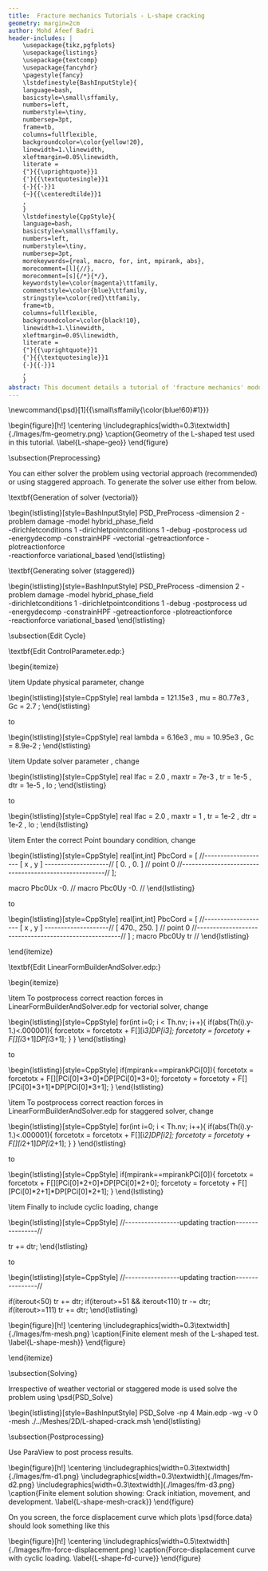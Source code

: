 ```yaml
---
title:  Fracture mechanics Tutorials - L-shape cracking
geometry: margin=2cm
author: Mohd Afeef Badri
header-includes: |
    \usepackage{tikz,pgfplots}
    \usepackage{listings}
    \usepackage{textcomp}
    \usepackage{fancyhdr}
    \pagestyle{fancy}
    \lstdefinestyle{BashInputStyle}{
	language=bash,
	basicstyle=\small\sffamily,
	numbers=left,
	numberstyle=\tiny,
	numbersep=3pt,
	frame=tb,
	columns=fullflexible,
	backgroundcolor=\color{yellow!20},
	linewidth=1.\linewidth,
	xleftmargin=0.05\linewidth,
	literate =
	{"}{{\uprightquote}}1
	{'}{{\textquotesingle}}1
	{-}{{-}}1
	{~}{{\centeredtilde}}1
	,
    }
    \lstdefinestyle{CppStyle}{
	language=bash,
	basicstyle=\small\sffamily,
	numbers=left,
	numberstyle=\tiny,
	numbersep=3pt,
	morekeywords={real, macro, for, int, mpirank, abs},
	morecomment=[l]{//},
	morecomment=[s]{/*}{*/},
	keywordstyle=\color{magenta}\ttfamily,
	commentstyle=\color{blue}\ttfamily,
	stringstyle=\color{red}\ttfamily,
	frame=tb,
	columns=fullflexible,
	backgroundcolor=\color{black!10},
	linewidth=1.\linewidth,
	xleftmargin=0.05\linewidth,
	literate =
	{"}{{\uprightquote}}1
	{'}{{\textquotesingle}}1
	{-}{{-}}1
	,
    }
abstract: This document details a tutorial of 'fracture mechanics' module of PSD. This tutorial involves cracking of L shaped specimen, where loading is controlled by a point boundary condition.
---
```


\newcommand{\psd}[1]{{\small\sffamily{\color{blue!60}#1}}}

\begin{figure}[h!]
\centering
\includegraphics[width=0.3\textwidth]{./Images/fm-geometry.png}
\caption{Geometry of the L-shaped test used in this tutorial. \label{L-shape-geo}}
\end{figure}

\subsection{Preprocessing}

You can either solver the problem using vectorial approach (recommended) or using staggered approach. To generate the solver use either from below.

\textbf{Generation of solver (vectorial)}

\begin{lstlisting}[style=BashInputStyle]
PSD_PreProcess -dimension 2 -problem damage -model hybrid_phase_field \
-dirichletconditions 1 -dirichletpointconditions 1 -debug -postprocess ud \
-energydecomp -constrainHPF -vectorial -getreactionforce -plotreactionforce \
-reactionforce variational_based
\end{lstlisting}

\textbf{Generating solver (staggered)}

\begin{lstlisting}[style=BashInputStyle]
PSD_PreProcess -dimension 2 -problem damage -model hybrid_phase_field \
-dirichletconditions 1 -dirichletpointconditions 1 -debug -postprocess ud \
-energydecomp -constrainHPF -getreactionforce -plotreactionforce \
-reactionforce variational_based
\end{lstlisting}


\subsection{Edit Cycle}

\textbf{Edit ControlParameter.edp:}

\begin{itemize}

\item Update physical parameter, change

\begin{lstlisting}[style=CppStyle]
  real lambda = 121.15e3 ,
       mu     = 80.77e3  ,
       Gc     = 2.7      ;
\end{lstlisting}

to

\begin{lstlisting}[style=CppStyle]
  real lambda = 6.16e3 ,
       mu     = 10.95e3 ,
       Gc     = 8.9e-2  ;
\end{lstlisting}

\item Update solver parameter , change

\begin{lstlisting}[style=CppStyle]
  real lfac  = 2.0  ,
       maxtr = 7e-3 ,
       tr    = 1e-5 ,
       dtr   = 1e-5 ,
       lo           ;
\end{lstlisting}

to

\begin{lstlisting}[style=CppStyle]
  real lfac  = 2.0  ,
       maxtr = 1    ,
       tr    = 1e-2 ,
       dtr   = 1e-2 ,
       lo           ;
\end{lstlisting}


\item Enter the correct Point boundary condition, change

\begin{lstlisting}[style=CppStyle]
  real[int,int] PbcCord = [
//-------------------- [  x  , y  ] --------------------//
                       [  0. , 0. ]    // point 0
//------------------------------------------------------//
                      ];

   macro Pbc0Ux  -0. //
   macro Pbc0Uy  -0. //
\end{lstlisting}

to

\begin{lstlisting}[style=CppStyle]
  real[int,int] PbcCord = [
//-------------------- [  x  , y  ] --------------------//
                       [  470., 250. ]    // point 0
//------------------------------------------------------//
                      ]
;
   macro Pbc0Uy  tr //
\end{lstlisting}

\end{itemize}


\textbf{Edit LinearFormBuilderAndSolver.edp:}

\begin{itemize}

\item To postprocess correct reaction forces in LinearFormBuilderAndSolver.edp for vectorial solver, change

\begin{lstlisting}[style=CppStyle]
  for(int i=0; i < Th.nv; i++){
     if(abs(Th(i).y-1.)<.000001){
        forcetotx = forcetotx + F[][i*3]*DP[i*3];
        forcetoty = forcetoty + F[][i*3+1]*DP[i*3+1];
     }
  }
\end{lstlisting}

to

\begin{lstlisting}[style=CppStyle]
  if(mpirank==mpirankPCi[0]){
     forcetotx = forcetotx + F[][PCi[0]*3+0]*DP[PCi[0]*3+0];
     forcetoty = forcetoty + F[][PCi[0]*3+1]*DP[PCi[0]*3+1];
  }
\end{lstlisting}

\item To postprocess correct reaction forces in LinearFormBuilderAndSolver.edp for staggered solver, change

\begin{lstlisting}[style=CppStyle]
  for(int i=0; i < Th.nv; i++){
     if(abs(Th(i).y-1.)<.000001){
        forcetotx = forcetotx + F[][i*2]*DP[i*2];
        forcetoty = forcetoty + F[][i*2+1]*DP[i*2+1];
     }
  }
\end{lstlisting}

to

\begin{lstlisting}[style=CppStyle]
  if(mpirank==mpirankPCi[0]){
     forcetotx = forcetotx + F[][PCi[0]*2+0]*DP[PCi[0]*2+0];
     forcetoty = forcetoty + F[][PCi[0]*2+1]*DP[PCi[0]*2+1];
  }
\end{lstlisting}

\item Finally to include cyclic loading, change

\begin{lstlisting}[style=CppStyle]
  //-----------------updating traction----------------//

  tr += dtr;
\end{lstlisting}


to

\begin{lstlisting}[style=CppStyle]
  //-----------------updating traction----------------//

  if(iterout<50)
     tr += dtr;
  if(iterout>=51 && iterout<110)
     tr -= dtr;
  if(iterout>=111)
     tr += dtr;
\end{lstlisting}

\begin{figure}[h!]
\centering
\includegraphics[width=0.3\textwidth]{./Images/fm-mesh.png}
\caption{Finite element mesh of the L-shaped test. \label{L-shape-mesh}}
\end{figure}

\end{itemize}


\subsection{Solving}

Irrespective of weather vectorial or staggered mode is used solve the problem using \psd{PSD\_Solve}

\begin{lstlisting}[style=BashInputStyle]
PSD_Solve -np 4 Main.edp -wg -v 0 -mesh ./../Meshes/2D/L-shaped-crack.msh
\end{lstlisting}

\subsection{Postprocessing}

Use ParaView to post process results.


\begin{figure}[h!]
\centering
\includegraphics[width=0.3\textwidth]{./Images/fm-d1.png}
\includegraphics[width=0.3\textwidth]{./Images/fm-d2.png}
\includegraphics[width=0.3\textwidth]{./Images/fm-d3.png}
\caption{Finite element solution showing: Crack initiation,  movement, and  development. \label{L-shape-mesh-crack}}
\end{figure}

On you screen, the force displacement curve which plots \psd{force.data} should look something like this

\begin{figure}[h!]
\centering
\includegraphics[width=0.5\textwidth]{./Images/fm-force-displacement.png}
\caption{Force-displacement curve with cyclic loading. \label{L-shape-fd-curve}}
\end{figure}
